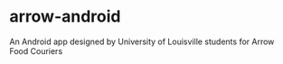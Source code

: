 arrow-android
=============

An Android app designed by University of Louisville students for Arrow Food Couriers
